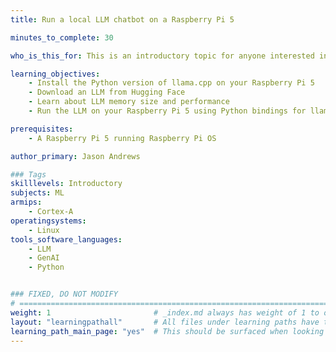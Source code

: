 ```yaml
---
title: Run a local LLM chatbot on a Raspberry Pi 5 

minutes_to_complete: 30

who_is_this_for: This is an introductory topic for anyone interested in learning about Large Language Models.

learning_objectives:
    - Install the Python version of llama.cpp on your Raspberry Pi 5
    - Download an LLM from Hugging Face 
    - Learn about LLM memory size and performance
    - Run the LLM on your Raspberry Pi 5 using Python bindings for llama.cpp

prerequisites:
    - A Raspberry Pi 5 running Raspberry Pi OS

author_primary: Jason Andrews

### Tags
skilllevels: Introductory
subjects: ML
armips:
    - Cortex-A
operatingsystems:
    - Linux
tools_software_languages:
    - LLM
    - GenAI
    - Python


### FIXED, DO NOT MODIFY
# ================================================================================
weight: 1                       # _index.md always has weight of 1 to order correctly
layout: "learningpathall"       # All files under learning paths have this same wrapper
learning_path_main_page: "yes"  # This should be surfaced when looking for related content. Only set for _index.md of learning path content.
---
```

